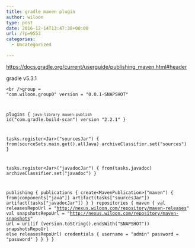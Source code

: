 ```yaml
---
title: gradle maven plugin
author: wiloon
type: post
date: 2016-12-14T13:47:38+00:00
url: /?p=9553
categories:
  - Uncategorized

---
```

https://docs.gradle.org/current/userguide/publishing_maven.html#header

gradle v5.3.1

<code class="language-kotlin line-numbers">&lt;br />group = "com.wiloon.group0"
version = "0.0.1-SNAPSHOT"

plugins {
    `java-library`
    `maven-publish`
    id("com.gradle.build-scan") version "2.2.1"
}


tasks.register&lt;Jar&gt;("sourcesJar") {
    from(sourceSets.main.get().allJava)
    archiveClassifier.set("sources")
}

tasks.register&lt;Jar&gt;("javadocJar") {
    from(tasks.javadoc)
    archiveClassifier.set("javadoc")
}

publishing {
    publications {
        create&lt;MavenPublication&gt;("maven") {
            from(components["java"])
            artifact(tasks["sourcesJar"])
            artifact(tasks["javadocJar"])
        }
    }
    repositories {
        maven {
            val releasesRepoUrl = "http://nexus.wiloon.com/repository/maven-releases"
            val snapshotsRepoUrl = "http://nexus.wiloon.com/repository/maven-snapshots"
            url = uri(if (version.toString().endsWith("SNAPSHOT")) snapshotsRepoUrl else releasesRepoUrl)
            credentials {
                username = "admin"
                password = "password"
            }
        }
    }
}
```
